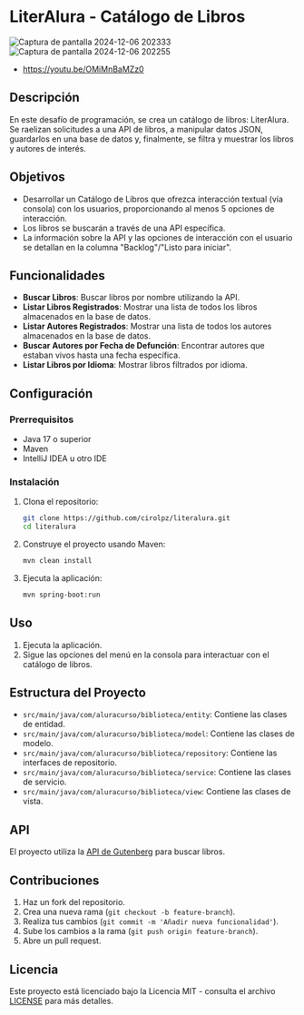 # LiterAlura - Catálogo de Libros
![Captura de pantalla 2024-12-06 202333](https://github.com/user-attachments/assets/ffbb3511-23f7-4a47-ac3a-28aa456483a3)
![Captura de pantalla 2024-12-06 202255](https://github.com/user-attachments/assets/2f6144cd-b63d-423b-9681-1aa8329b1c2a)
- https://youtu.be/OMiMnBaMZz0

## Descripción

En este desafío de programación, se crea un catálogo de libros: LiterAlura. Se raelizan solicitudes a una API de libros, a manipular datos JSON, guardarlos en una base de datos y, finalmente, se filtra y muestrar los libros y autores de interés.

## Objetivos

- Desarrollar un Catálogo de Libros que ofrezca interacción textual (vía consola) con los usuarios, proporcionando al menos 5 opciones de interacción.
- Los libros se buscarán a través de una API específica.
- La información sobre la API y las opciones de interacción con el usuario se detallan en la columna "Backlog"/"Listo para iniciar".

## Funcionalidades

- **Buscar Libros**: Buscar libros por nombre utilizando la API.
- **Listar Libros Registrados**: Mostrar una lista de todos los libros almacenados en la base de datos.
- **Listar Autores Registrados**: Mostrar una lista de todos los autores almacenados en la base de datos.
- **Buscar Autores por Fecha de Defunción**: Encontrar autores que estaban vivos hasta una fecha específica.
- **Listar Libros por Idioma**: Mostrar libros filtrados por idioma.

## Configuración

### Prerrequisitos

- Java 17 o superior
- Maven
- IntelliJ IDEA u otro IDE

### Instalación

1. Clona el repositorio:
    ```sh
    git clone https://github.com/cirolpz/literalura.git
    cd literalura
    ```

2. Construye el proyecto usando Maven:
    ```sh
    mvn clean install
    ```

3. Ejecuta la aplicación:
    ```sh
    mvn spring-boot:run
    ```

## Uso

1. Ejecuta la aplicación.
2. Sigue las opciones del menú en la consola para interactuar con el catálogo de libros.

## Estructura del Proyecto

- `src/main/java/com/aluracurso/biblioteca/entity`: Contiene las clases de entidad.
- `src/main/java/com/aluracurso/biblioteca/model`: Contiene las clases de modelo.
- `src/main/java/com/aluracurso/biblioteca/repository`: Contiene las interfaces de repositorio.
- `src/main/java/com/aluracurso/biblioteca/service`: Contiene las clases de servicio.
- `src/main/java/com/aluracurso/biblioteca/view`: Contiene las clases de vista.

## API

El proyecto utiliza la [API de Gutenberg](https://gutendex.com/books/) para buscar libros.

## Contribuciones

1. Haz un fork del repositorio.
2. Crea una nueva rama (`git checkout -b feature-branch`).
3. Realiza tus cambios (`git commit -m 'Añadir nueva funcionalidad'`).
4. Sube los cambios a la rama (`git push origin feature-branch`).
5. Abre un pull request.

## Licencia

Este proyecto está licenciado bajo la Licencia MIT - consulta el archivo [LICENSE](LICENSE) para más detalles.
